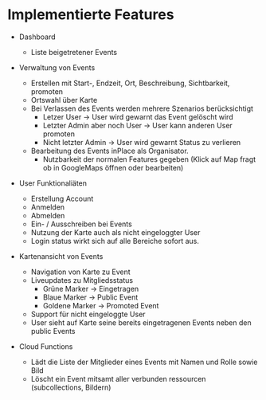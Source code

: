 # Implementierte Features

- Dashboard
    - Liste beigetretener Events

- Verwaltung von Events
    - Erstellen mit Start-, Endzeit, Ort, Beschreibung, Sichtbarkeit, promoten
    - Ortswahl über Karte
    - Bei Verlassen des Events werden mehrere Szenarios berücksichtigt
      - Letzer User -> User wird gewarnt das Event gelöscht wird
      - Letzter Admin aber noch User -> User kann anderen User promoten
      - Nicht letzter Admin -> User wird gewarnt Status zu verlieren
    - Bearbeitung des Events inPlace als Organisator.
      - Nutzbarkeit der normalen Features gegeben (Klick auf Map fragt ob in GoogleMaps öffnen oder bearbeiten)

- User Funktionaliäten
    - Erstellung Account
    - Anmelden
    - Abmelden
    - Ein- / Ausschreiben bei Events
    - Nutzung der Karte auch als nicht eingeloggter User
    - Login status wirkt sich auf alle Bereiche sofort aus.

- Kartenansicht von Events
    - Navigation von Karte zu Event
    - Liveupdates zu Mitgliedsstatus
      - Grüne Marker -> Eingetragen
      - Blaue Marker -> Public Event
      - Goldene Marker -> Promoted Event
    - Support für nicht eingeloggte User
    - User sieht auf Karte seine bereits eingetragenen Events neben den public Events

- Cloud Functions
  - Lädt die Liste der Mitglieder eines Events mit Namen und Rolle sowie Bild
  - Löscht ein Event mitsamt aller verbunden ressourcen (subcollections, Bildern)

